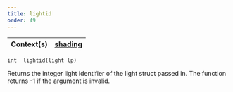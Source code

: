 ```yaml
---
title: lightid
order: 49
---
```

| Context(s) | [shading](../contexts/shading.html) |
| --- | --- |

`int  lightid(light lp)`

Returns the integer light identifier of the light struct passed in. The function returns -1 if the argument is invalid.
